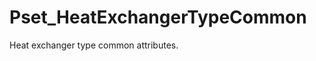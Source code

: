 # Pset_HeatExchangerTypeCommon

Heat exchanger type common attributes.
<!-- end of short definition -->

